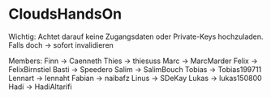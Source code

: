 # CloudsHandsOn

Wichtig: Achtet darauf keine Zugangsdaten oder Private-Keys hochzuladen. Falls doch -> sofort invalidieren

Members:
Finn -> Caenneth
Thies -> thiesuss
Marc -> MarcMarder
Felix -> FelixBirnstiel
Basti -> Speedero
Salim -> SalimBouch
Tobias -> Tobias199711
Lennart -> lennaht
Fabian -> naibafz
Linus -> SDeKay
Lukas -> lukas150800
Hadi -> HadiAltarifi

